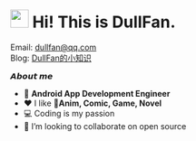# <img src="https://cdn.jsdelivr.net/gh/dmego/images/img/Hi.gif" height="32" /> Hi! This is DullFan.

Email: <a href="mailto:dullfan@qq.com">dullfan@qq.com</a>  
Blog: <a href="https://blog.csdn.net/weixin_51298509?spm=1010.2135.3001.5343">DullFan的小知识</a>

**𝘼𝙗𝙤𝙪𝙩 𝙢𝙚**

- 📱 **Android App Development Engineer**
- ❤️ I like 🧩**Anim, Comic, Game, Novel**
- 💻 Coding is my passion
- 👯 I’m looking to collaborate on open source
